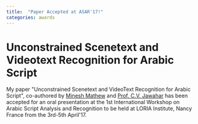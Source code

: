 ```yaml
---
title:  "Paper Accepted at ASAR'17!"
categories: awards
---
```


# Unconstrained Scenetext and Videotext Recognition for Arabic Script

My paper "Unconstrained Scenetext and VideoText Recognition for Arabic Script", co-authored by [Minesh Mathew](https://mineshmathew.github.io/) and [Prof. C.V. Jawahar](http://cvit.iiit.ac.in/people/faculty/people/faculty/cvit-faculty/jawahar) has been accepted for an oral presentation at the 1st International Workshop on Arabic Script Analysis and Recognition to be held at LORIA Institute, Nancy France from the 3rd-5th April'17.
